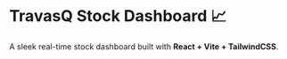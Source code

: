# TravasQ Stock Dashboard 📈

A sleek real-time stock dashboard built with **React + Vite + TailwindCSS**.
